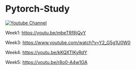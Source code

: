 # Pytorch-Study

[![Youtube Channel](https://img.shields.io/badge/-윤도현-c14438?style=flat-square&logo=Youtube&link=https://www.youtube.com/channel/UC9PB9nKYqKEx_N3KM-JVTpg)](https://www.youtube.com/channel/UC5VZS05uaoIdz6HQZSce9sQ)

Week1: https://youtu.be/mbeTRf8jQvY

Week3: https://www.youtube.com/watch?v=Y2_G5g1U0W0

Week4: https://youtu.be/kKQXTlKyRdY

Week5: https://youtu.be/r8o0-A4w1GA
